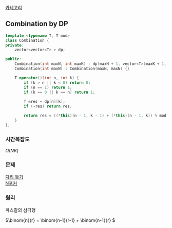 [카테고리](/README.md)
## Combination by DP
```cpp
template <typename T, T mod>
class Combination {
private:
    vector<vector<T> > dp;

public:
    Combination(int maxN, int maxK) : dp(maxN + 1, vector<T>(maxK + 1, -1)) {}
    Combination(int maxN) : Combination(maxN, maxN) {}

    T operator()(int n, int k) {
        if (k > n || k < 0) return 0;
        if (n == 1) return 1;
        if (k == 0 || k == n) return 1;
        
        T &res = dp[n][k];
        if (~res) return res;

        return res = ((*this)(n - 1, k - 1) + (*this)(n - 1, k)) % mod;
    }
};
```
### 시간복잡도 
$O(N K)$   

### 문제
[다리 놓기](https://www.acmicpc.net/problem/1010)   
[N포커](https://www.acmicpc.net/problem/16565)   

### 원리
파스칼의 삼각형   

$\binom{n}{r} = \binom{n-1}{r-1} + \binom{n-1}{r} $   